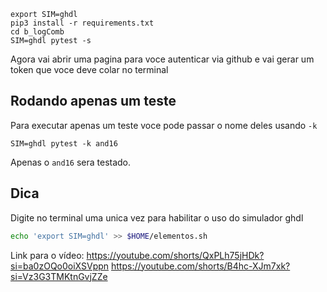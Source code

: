 
```
export SIM=ghdl
pip3 install -r requirements.txt
cd b_logComb
SIM=ghdl pytest -s
```

Agora vai abrir uma pagina para voce autenticar via github e vai gerar um 
token que voce deve colar no terminal

## Rodando apenas um teste

Para executar apenas um teste voce pode passar o nome deles usando `-k` 

```
SIM=ghdl pytest -k and16
```

Apenas o `and16` sera testado.

## Dica

Digite no terminal uma unica vez para habilitar o uso do simulador ghdl

```bash
echo 'export SIM=ghdl' >> $HOME/elementos.sh
```
Link para o vídeo: https://youtube.com/shorts/QxPLh75jHDk?si=ba0zOQo0oiXSVppn
                  https://youtube.com/shorts/B4hc-XJm7xk?si=Vz3G3TMKtnGvjZZe
